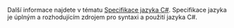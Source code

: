 Další informace najdete v tématu [Specifikace jazyka C#](~/docs/csharp/language-reference/language-specification/index.md). Specifikace jazyka je úplným a rozhodujícím zdrojem pro syntaxi a použití jazyka C#.
